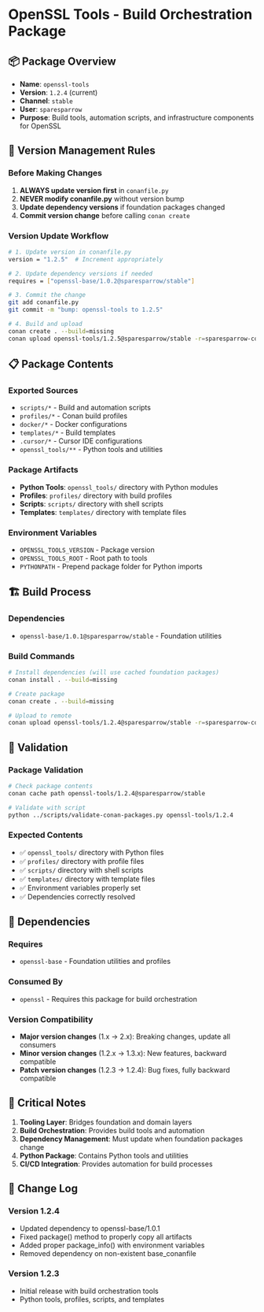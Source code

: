 # OpenSSL Tools - Build Orchestration Package

## 📦 Package Overview
- **Name**: `openssl-tools`
- **Version**: `1.2.4` (current)
- **Channel**: `stable`
- **User**: `sparesparrow`
- **Purpose**: Build tools, automation scripts, and infrastructure components for OpenSSL

## 🔄 Version Management Rules

### Before Making Changes
1. **ALWAYS update version first** in `conanfile.py`
2. **NEVER modify conanfile.py** without version bump
3. **Update dependency versions** if foundation packages changed
4. **Commit version change** before calling `conan create`

### Version Update Workflow
```bash
# 1. Update version in conanfile.py
version = "1.2.5"  # Increment appropriately

# 2. Update dependency versions if needed
requires = ["openssl-base/1.0.2@sparesparrow/stable"]

# 3. Commit the change
git add conanfile.py
git commit -m "bump: openssl-tools to 1.2.5"

# 4. Build and upload
conan create . --build=missing
conan upload openssl-tools/1.2.5@sparesparrow/stable -r=sparesparrow-conan
```

## 📋 Package Contents

### Exported Sources
- `scripts/*` - Build and automation scripts
- `profiles/*` - Conan build profiles
- `docker/*` - Docker configurations
- `templates/*` - Build templates
- `.cursor/*` - Cursor IDE configurations
- `openssl_tools/**` - Python tools and utilities

### Package Artifacts
- **Python Tools**: `openssl_tools/` directory with Python modules
- **Profiles**: `profiles/` directory with build profiles
- **Scripts**: `scripts/` directory with shell scripts
- **Templates**: `templates/` directory with template files

### Environment Variables
- `OPENSSL_TOOLS_VERSION` - Package version
- `OPENSSL_TOOLS_ROOT` - Root path to tools
- `PYTHONPATH` - Prepend package folder for Python imports

## 🏗️ Build Process

### Dependencies
- `openssl-base/1.0.1@sparesparrow/stable` - Foundation utilities

### Build Commands
```bash
# Install dependencies (will use cached foundation packages)
conan install . --build=missing

# Create package
conan create . --build=missing

# Upload to remote
conan upload openssl-tools/1.2.4@sparesparrow/stable -r=sparesparrow-conan
```

## 🧪 Validation

### Package Validation
```bash
# Check package contents
conan cache path openssl-tools/1.2.4@sparesparrow/stable

# Validate with script
python ../scripts/validate-conan-packages.py openssl-tools/1.2.4
```

### Expected Contents
- ✅ `openssl_tools/` directory with Python files
- ✅ `profiles/` directory with profile files
- ✅ `scripts/` directory with shell scripts
- ✅ `templates/` directory with template files
- ✅ Environment variables properly set
- ✅ Dependencies correctly resolved

## 🔗 Dependencies

### Requires
- `openssl-base` - Foundation utilities and profiles

### Consumed By
- `openssl` - Requires this package for build orchestration

### Version Compatibility
- **Major version changes** (1.x → 2.x): Breaking changes, update all consumers
- **Minor version changes** (1.2.x → 1.3.x): New features, backward compatible
- **Patch version changes** (1.2.3 → 1.2.4): Bug fixes, fully backward compatible

## 🚨 Critical Notes

1. **Tooling Layer**: Bridges foundation and domain layers
2. **Build Orchestration**: Provides build tools and automation
3. **Dependency Management**: Must update when foundation packages change
4. **Python Package**: Contains Python tools and utilities
5. **CI/CD Integration**: Provides automation for build processes

## 📝 Change Log

### Version 1.2.4
- Updated dependency to openssl-base/1.0.1
- Fixed package() method to properly copy all artifacts
- Added proper package_info() with environment variables
- Removed dependency on non-existent base_conanfile

### Version 1.2.3
- Initial release with build orchestration tools
- Python tools, profiles, scripts, and templates



